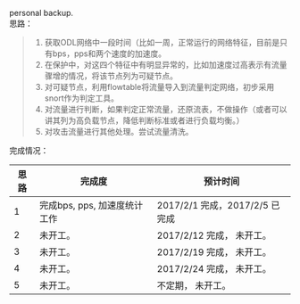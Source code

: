 personal backup.   
思路：
>1. 获取ODL网络中一段时间（比如一周，正常运行的网络特征，目前是只有bps，pps和两个速度的加速度。
>2. 在保护中，对这四个特征中有明显异常的，比如加速度过高表示有流量骤增的情况，将该节点列为可疑节点。
>3. 对可疑节点，利用flowtable将流量导入到流量判定网络，初步采用snort作为判定工具。
>4. 对流量进行判断，如果判定正常流量，还原流表，不做操作（或者可以讲其列为高负载节点，降低判断标准或者进行负载均衡。）
>5. 对攻击流量进行其他处理。尝试流量清洗。

完成情况：

思路 | 完成度 | 预计时间
--- | --- | ---
1 |  完成bps, pps, 加速度统计工作 | 2017/2/1 完成，2017/2/5 已完成
2 | 未开工。 | 2017/2/12 完成， 未开工。
3 | 未开工。 | 2017/2/19 完成， 未开工。
4 | 未开工。 | 2017/2/24 完成， 未开工。
5 | 未开工。 | 不定期， 未开工。